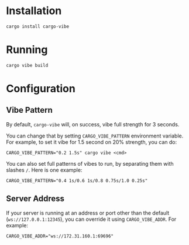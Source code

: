 # Installation

```shell
cargo install cargo-vibe
```

# Running

```shell
cargo vibe build
```

# Configuration

## Vibe Pattern

By default, `cargo-vibe` will, on success, vibe full strength for 3 seconds.

You can change that by setting `CARGO_VIBE_PATTERN` environment variable. For
example, to set it vibe for 1.5 second on 20% strength, you can do:

```shell
CARGO_VIBE_PATTERN="0.2 1.5s" cargo vibe <cmd>
```

You can also set full patterns of vibes to run, by separating them with slashes
`/`. Here is one example:

```shell
CARGO_VIBE_PATTERN="0.4 1s/0.6 1s/0.8 0.75s/1.0 0.25s"
```

## Server Address

If your server is running at an address or port other than the default (`ws://127.0.0.1:12345`), you can override it using `CARGO_VIBE_ADDR`. For example:

```shell
CARGO_VIBE_ADDR="ws://172.31.160.1:69696"
```
